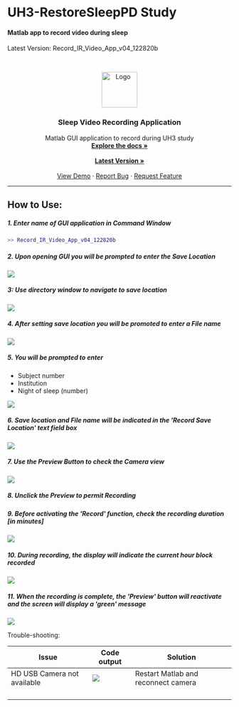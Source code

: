 # UH3-RestoreSleepPD Study

#### Matlab app to record video during sleep

Latest Version: Record_IR_Video_App_v04_122820b



<!-- PROJECT LOGO -->
<br />

<p align="center">
  <a href="https://github.com/UH3-RestoreSleepPD/SleepVideoRecord">
    <img src="Images_RM/sleepBrain.png" alt="Logo" width="80" height="80">
  </a>

  <h3 align="center">Sleep Video Recording Application</h3>

  <p align="center">
    Matlab GUI application to record during UH3 study
    <br />
    <a href="https://github.com/UH3-RestoreSleepPD/SleepVideoRecord"><strong>Explore the docs »</strong></a>
    <br />
    <br />
      <a href="https://github.com/UH3-RestoreSleepPD/SleepVideoRecord"><strong>Latest Version »</strong></a>
    <br />
    <br />
    <a href="https://github.com/github_username/repo_name">View Demo</a>
    ·
    <a href="https://github.com/UH3-RestoreSleepPD/SleepVideoRecord/issues">Report Bug</a>
    ·
    <a href="https://github.com/UH3-RestoreSleepPD/SleepVideoRecord/issues">Request Feature</a>
  </p>

</p>

------

## How to Use:

##### 1. Enter name of GUI application in Command Window

```matlab
>> Record_IR_Video_App_v04_122820b
```

##### 2. Upon opening GUI you will be prompted to enter the Save Location

![](Images_RM/Screen_1.png)

##### 3: Use directory window to navigate to save location

![](Images_RM/Screen_2.png)

##### 4. After setting save location you will be promoted to enter a File name

![](Images_RM/Screen_3.png)

##### 5. You will be prompted to enter

- Subject number 
- Institution
- Night of sleep (number)

![](Images_RM/Screen_4.png)

##### 6. Save location and File name will be indicated in the 'Record Save Location' text field box

![](Images_RM/Screen_5.png)

##### 7. Use the Preview Button to check the Camera view

![](Images_RM/Screen_6.png)

##### 8. Unclick the Preview to permit Recording

##### 9. Before activating the 'Record' function, check the recording duration [in minutes]

![](Images_RM/Screen_7.png)

##### 10. During recording, the display will indicate the current hour block recorded

![](Images_RM/Screen_8.png)

##### 11. When the recording is complete, the 'Preview' button will reactivate and the screen will display a 'green' message

![](Images_RM/Screen_9.png)



Trouble-shooting:

| Issue                       | Code output                                                  | Solution                            |
| --------------------------- | ------------------------------------------------------------ | ----------------------------------- |
| HD USB Camera not available | <img src="https://github.com/UH3-RestoreSleepPD/SleepVideoRecord/Images_RM/troubleshooting1a.png" /> | Restart Matlab and reconnect camera |
|                             |                                                              |                                     |
|                             |                                                              |                                     |
|                             |                                                              |                                     |
|                             |                                                              |                                     |

